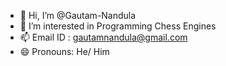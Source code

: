 - 👋 Hi, I’m @Gautam-Nandula
- 👀 I’m interested in Programming Chess Engines
- 📫 Email ID : gautamnandula@gmail.com
- 😄 Pronouns: He/ Him

<!---
Gautam-Nandula/Gautam-Nandula is a ✨ special ✨ repository because its `README.md` (this file) appears on your GitHub profile.
You can click the Preview link to take a look at your changes.
--->
